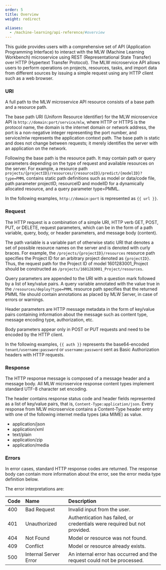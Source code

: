 ```yaml
---
order: 5
title: Overview
weight: redirect

aliases:
  - /machine-learning/api-reference/#overview
---
```


This guide provides users with a comprehensive set of API (Application Programming Interface) to interact with the MLW (Machine Learning Workbench) microservice using REST (Representational State Transfer) over HTTP (Hypertext Transfer Protocol). The  MLW microservice API allows users to perform operations on projects, resources, tasks, and import data from different sources by issuing a simple request using any HTTP client such as a web browser.

### URI

A full path to the MLW microservice API resource consists of a base path and a resource path.

The base path URI (Uniform Resource Identifier) for the MLW microservice API is `http://domain:port/service/mlw`, where HTTP or HTTPS is the protocol name, the domain is the internet domain or network address, the port is a non-negative integer representing the port number, and service/mlw represents the application context path. The base path is static and does not change between requests; it merely identifies the server with an application on the network.

Following the base path is the resource path. It may contain path or query parameters depending on the type of request and available resources on the server. For example, a resource path `projects/{projectID}/resources/{resourceID}/predict/{modelID}?type=PMML` contains static path definitions such as model or data/code file, path parameter projectID, resourceID and modelID for a dynamically allocated resource, and a query parameter type=PMML.

In the following examples, `http://domain:port` is represented as `{{ url }}`.

### Request

The HTTP request is a combination of a simple URI, HTTP verb GET, POST, PUT, or DELETE, request parameters, which can be in the form of a path variable, query, body, or header parameters, and message body (content).

The path variable is a variable part of otherwise static URI that denotes a set of possible resource names on the server and is denoted with curly braces. For example, the `/projects/{projectID}/resources` resource path specifies the Project ID for an arbitrary project denoted as `{projectID}`. Thus, the request path for the Project ID of model 1601283001_Project should be constructed as `/projects/1601283001_Project/resources`.

Query parameters are appended to the URI with a question mark followed by a list of key/value pairs. A query variable annotated with the value true in the `/resources/deploy?type=PMML` resource path specifies that the returned PMML file should contain annotations as placed by MLW Server, in case of errors or warnings.

Header parameters are HTTP message metadata in the form of key/value pairs containing information about the message such as content type, message encoding type, authorization, etc.

Body parameters appear only in POST or PUT requests and need to be encoded by the HTTP client.

In the following examples, `{{ auth }}` represents the base64-encoded `tenant/username:password` or `username:password` sent as Basic Authorization headers with HTTP requests.

### Response

The HTTP response message is composed of a message header and a message body. All MLW microservice response content types implement standard UTF-8 character set encoding.

The header contains response status code and header fields represented as a list of key/value pairs, that is, `Content-Type:application/json`. Every response from MLW microservice contains a Content-Type header entry with one of the following internet media types (aka MIME) as value.

* application/json
* application/xml
* text/plain
* application/zip
* application/media

### Errors

In error cases, standard HTTP response codes are returned. The response body can contain more information about the error, see the error media type definition below.

The error interpretations are:

|Code|Name|Description
|:---|:---|:---
|400|Bad Request|Invalid input from the user.
|401|Unauthorized|Authentication has failed, or credentials were required but not provided.
|404|Not Found|Model or resource was not found.
|409|Conflict|Model or resource already exists.
|500|Internal Server Error|An internal error has occurred and the request could not be processed.
